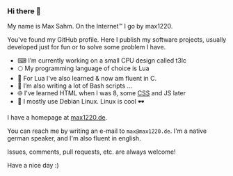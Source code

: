 ### Hi there 👋

My name is Max Sahm.
On the Internet™ I go by max1220.

You've found my GitHub profile.
Here I publish my software projects, usually developed just for fun or to solve some problem I have.


- ⌨ I’m currently working on a small CPU design called t3lc
- 🌕 My programming language of choice is Lua
- 🌊 For Lua I've also learned & now am fluent in C.
- 👊 I’m also writing a lot of Bash scripts ...
- 🌐 I've learned HTML when I was 8, some [CSS](https://max1220.de/css/) and JS later
- 🐧 I mostly use Debian Linux. Linux is cool 🕶

I have a homepage at [max1220.de](https://max-sahm.de).

You can reach me by writing an e-mail to `max@max1220.de`.
I'm a native german speaker, and I'm also fluent in english. 

Issues, comments, pull requests, etc. are always welcome!

Have a nice day :)
